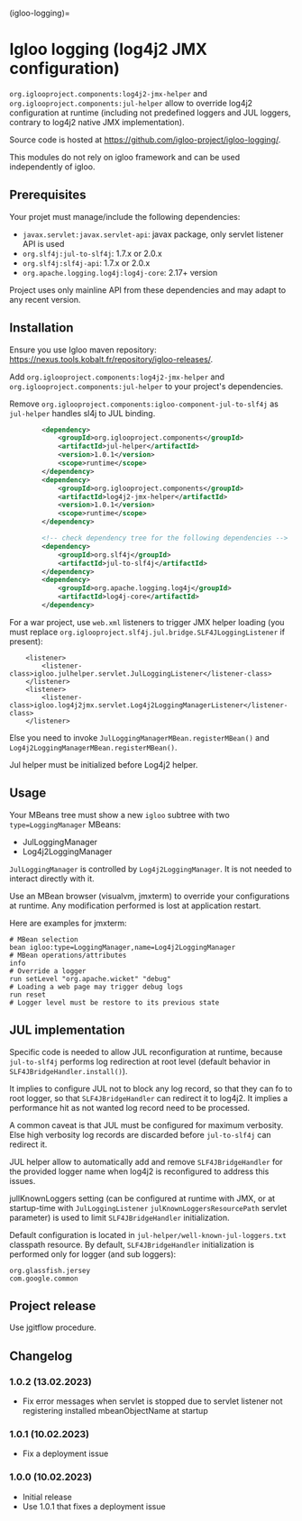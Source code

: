 (igloo-logging)=

# Igloo logging (log4j2 JMX configuration)

`org.iglooproject.components:log4j2-jmx-helper` and `org.iglooproject.components:jul-helper` allow
to override log4j2 configuration at runtime (including not predefined loggers and JUL loggers,
contrary to log4j2 native JMX implementation).

Source code is hosted at https://github.com/igloo-project/igloo-logging/.

This modules do not rely on igloo framework and can be used independently of igloo.

## Prerequisites

Your projet must manage/include the following dependencies:

* `javax.servlet:javax.servlet-api`: javax package, only servlet listener API is used
* `org.slf4j:jul-to-slf4j`: 1.7.x or 2.0.x
* `org.slf4j:slf4j-api`: 1.7.x or 2.0.x
* `org.apache.logging.log4j:log4j-core`: 2.17+ version

Project uses only mainline API from these dependencies and may adapt to any recent version.

## Installation

Ensure you use Igloo maven repository: https://nexus.tools.kobalt.fr/repository/igloo-releases/.

Add `org.iglooproject.components:log4j2-jmx-helper` and `org.iglooproject.components:jul-helper`
to your project's dependencies.

Remove `org.iglooproject.components:igloo-component-jul-to-slf4j` as `jul-helper` handles
sl4j to JUL binding.

```xml
		<dependency>
			<groupId>org.iglooproject.components</groupId>
			<artifactId>jul-helper</artifactId>
			<version>1.0.1</version>
			<scope>runtime</scope>
		</dependency>
		<dependency>
			<groupId>org.iglooproject.components</groupId>
			<artifactId>log4j2-jmx-helper</artifactId>
			<version>1.0.1</version>
			<scope>runtime</scope>
		</dependency>

		<!-- check dependency tree for the following dependencies -->
		<dependency>
			<groupId>org.slf4j</groupId>
			<artifactId>jul-to-slf4j</artifactId>
		</dependency>
		<dependency>
			<groupId>org.apache.logging.log4j</groupId>
			<artifactId>log4j-core</artifactId>
		</dependency>
```

For a war project, use `web.xml` listeners to trigger JMX helper loading (you must replace
`org.iglooproject.slf4j.jul.bridge.SLF4JLoggingListener` if present):

```
	<listener>
		<listener-class>igloo.julhelper.servlet.JulLoggingListener</listener-class>
	</listener>
 	<listener>
		<listener-class>igloo.log4j2jmx.servlet.Log4j2LoggingManagerListener</listener-class>
	</listener>
```

Else you need to invoke `JulLoggingManagerMBean.registerMBean()` and
`Log4j2LoggingManagerMBean.registerMBean()`.

Jul helper must be initialized before Log4j2 helper.

## Usage

Your MBeans tree must show a new `igloo` subtree with two `type=LoggingManager` MBeans:

* JulLoggingManager
* Log4j2LoggingManager

`JulLoggingManager` is controlled by `Log4j2LoggingManager`. It is not needed to interact
directly with it.

Use an MBean browser (visualvm, jmxterm) to override your configurations at runtime. Any
modification performed is lost at application restart.

Here are examples for jmxterm:

```
# MBean selection
bean igloo:type=LoggingManager,name=Log4j2LoggingManager
# MBean operations/attributes
info
# Override a logger
run setLevel "org.apache.wicket" "debug"
# Loading a web page may trigger debug logs
run reset
# Logger level must be restore to its previous state
```

## JUL implementation

Specific code is needed to allow JUL reconfiguration at runtime, because `jul-to-slf4j`
performs log redirection at root level (default behavior in `SLF4JBridgeHandler.install()`).

It implies to configure JUL not to block any log record, so that they can fo to root logger,
so that `SLF4JBridgeHandler` can redirect it to log4j2. It implies a performance hit as
not wanted log record need to be processed.

A common caveat is that JUL must be configured for maximum verbosity. Else high verbosity
log records are discarded before `jul-to-slf4j` can redirect it.

JUL helper allow to automatically add and remove `SLF4JBridgeHandler` for the provided
logger name when log4j2 is reconfigured to address this issues.

jullKnownLoggers setting (can be configured at runtime with JMX, or at startup-time
with `JulLoggingListener` `julKnownLoggersResourcePath` servlet parameter) is used
to limit `SLF4JBridgeHandler` initialization.

Default configuration is located in `jul-helper/well-known-jul-loggers.txt` classpath
resource. By default, `SLF4JBridgeHandler` initialization is performed only for
logger (and sub loggers):

```
org.glassfish.jersey
com.google.common
```

## Project release

Use jgitflow procedure.

## Changelog

### 1.0.2 (13.02.2023)

* Fix error messages when servlet is stopped due to servlet listener not registering
  installed mbeanObjectName at startup

### 1.0.1 (10.02.2023)

* Fix a deployment issue

### 1.0.0 (10.02.2023)

* Initial release
* Use 1.0.1 that fixes a deployment issue

